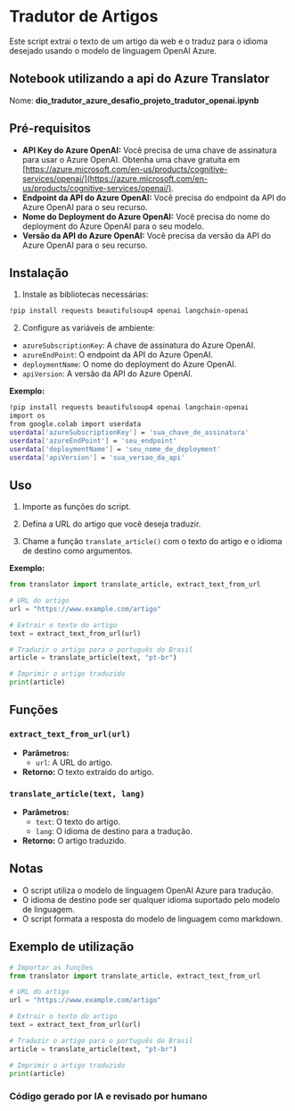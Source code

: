 # Tradutor de Artigos

Este script extrai o texto de um artigo da web e o traduz para o idioma desejado usando o modelo de linguagem OpenAI Azure.

## Notebook utilizando a api do Azure Translator

Nome: **dio_tradutor_azure_desafio_projeto_tradutor_openai.ipynb** 

## Pré-requisitos

* **API Key do Azure OpenAI:** Você precisa de uma chave de assinatura para usar o Azure OpenAI. Obtenha uma chave gratuita em [https://azure.microsoft.com/en-us/products/cognitive-services/openai/](https://azure.microsoft.com/en-us/products/cognitive-services/openai/).
* **Endpoint da API do Azure OpenAI:** Você precisa do endpoint da API do Azure OpenAI para o seu recurso.
* **Nome do Deployment do Azure OpenAI:** Você precisa do nome do deployment do Azure OpenAI para o seu modelo.
* **Versão da API do Azure OpenAI:** Você precisa da versão da API do Azure OpenAI para o seu recurso.

## Instalação

1. Instale as bibliotecas necessárias:
```bash
!pip install requests beautifulsoup4 openai langchain-openai
```

2. Configure as variáveis de ambiente:
* `azureSubscriptionKey`: A chave de assinatura do Azure OpenAI.
* `azureEndPoint`: O endpoint da API do Azure OpenAI.
* `deploymentName`: O nome do deployment do Azure OpenAI.
* `apiVersion`: A versão da API do Azure OpenAI.

**Exemplo:**
```bash
!pip install requests beautifulsoup4 openai langchain-openai
import os
from google.colab import userdata
userdata['azureSubscriptionKey'] = 'sua_chave_de_assinatura'
userdata['azureEndPoint'] = 'seu_endpoint'
userdata['deploymentName'] = 'seu_nome_de_deployment'
userdata['apiVersion'] = 'sua_versao_da_api'
```

## Uso

1. Importe as funções do script.

2. Defina a URL do artigo que você deseja traduzir.

3. Chame a função `translate_article()` com o texto do artigo e o idioma de destino como argumentos.

**Exemplo:**
```python
from translator import translate_article, extract_text_from_url

# URL do artigo
url = "https://www.example.com/artigo"

# Extrair o texto do artigo
text = extract_text_from_url(url)

# Traduzir o artigo para o português do Brasil
article = translate_article(text, "pt-br")

# Imprimir o artigo traduzido
print(article)
```

## Funções

### `extract_text_from_url(url)`

* **Parâmetros:**
    * `url`: A URL do artigo.
* **Retorno:** O texto extraído do artigo.

### `translate_article(text, lang)`

* **Parâmetros:**
    * `text`: O texto do artigo.
    * `lang`: O idioma de destino para a tradução.
* **Retorno:** O artigo traduzido.

## Notas

* O script utiliza o modelo de linguagem OpenAI Azure para tradução.
* O idioma de destino pode ser qualquer idioma suportado pelo modelo de linguagem.
* O script formata a resposta do modelo de linguagem como markdown.

## Exemplo de utilização

```python
# Importar as funções
from translator import translate_article, extract_text_from_url

# URL do artigo
url = "https://www.example.com/artigo"

# Extrair o texto do artigo
text = extract_text_from_url(url)

# Traduzir o artigo para o português do Brasil
article = translate_article(text, "pt-br")

# Imprimir o artigo traduzido
print(article)
```

### Código gerado por IA e revisado por humano
